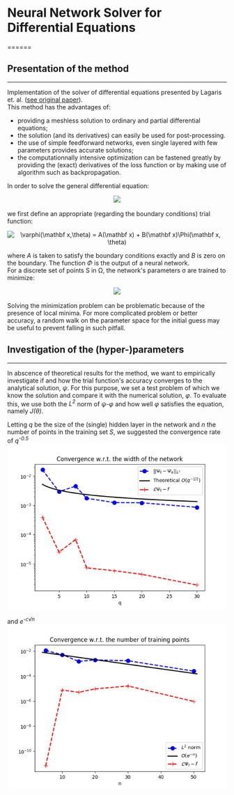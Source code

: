 # Neural Network Solver for Differential Equations
======

## Presentation of the method
------

Implementation of the solver of differential equations presented by Lagaris et. al. ([see original paper](https://doi.org/10.1109/72.712178)).  
This method has the advantages of:
  * providing a meshless solution to ordinary and partial differential equations;
  * the solution (and its derivatives) can easily be used for post-processing.  
  * the use of simple feedforward networks, even single layered with few parameters provides accurate solutions;
  * the computationnally intensive optimization can be fastened greatly by providing the (exact) derivatives of the loss function or by making use of algorithm such as backpropagation. 

In order to solve the general differential equation:  
<p align="center">
<img src="https://latex.codecogs.com/svg.image?\mathcal&space;L\Psi&space;=&space;\mathbf&space;f,&space;\quad&space;\text{in&space;}&space;\Omega\subset{\mathbb&space;R^n}">
</p>

we first define an appropriate (regarding the boundary conditions) trial function:  
<p align="center">
<img src="https://latex.codecogs.com/svg.image?\varphi(\mathbf&space;x,\theta)&space;=&space;A(\mathbf&space;x)&space;&plus;&space;B(\mathbf&space;x)\Phi(\mathbf&space;x,&space;\theta)" title="\varphi(\mathbf x,\theta) = A(\mathbf x) + B(\mathbf x)\Phi(\mathbf x, \theta)">
</p>

where *A* is taken to satisfy the boundary conditions exactly and *B* is zero on the boundary. The function *Φ* is the output of a neural network.   
For a discrete set of points S in Ω, the network's parameters σ are trained to minimize:  
<p align="center">
<img src="https://latex.codecogs.com/svg.image?J(\theta)&space;=&space;\sum_{x_i\in\mathcal&space;S}\bigl(\mathcal&space;L\varphi(x_i,\theta)&space;-&space;\mathbf&space;f(x_i)\bigr)^2">
</p>

Solving the minimization problem can be problematic because of the presence of local minima. For more complicated problem or better accuracy, a random walk on the parameter space for the initial guess may be useful to prevent falling in such pitfall.


## Investigation of the (hyper-)parameters
-----

In abscence of theoretical results for the method, we want to empirically investigate if and how the trial function's accuracy converges to the analytical solution, *ψ*. For this purpose, we set a test problem of which we know the solution and compare it with the numerical solution, *φ*.
To evaluate this, we use both the *L<sup>2</sup>* norm of *ψ-φ* and how well *φ* satisfies the equation, namely *J(θ)*.

Letting *q* be the size of the (single) hidden layer in the network and *n* the number of points in the training set *S*, we suggested the convergence rate of *q<sup>-0.5</sup>*
![alt text](https://github.com/remihndz/Neural-Network-ODE-Solver/blob/main/img/Error_width.png)

and *e<sup>-c√n</sup>*
![alt text](https://github.com/remihndz/Neural-Network-ODE-Solver/blob/main/img/Error_training_set.png)
